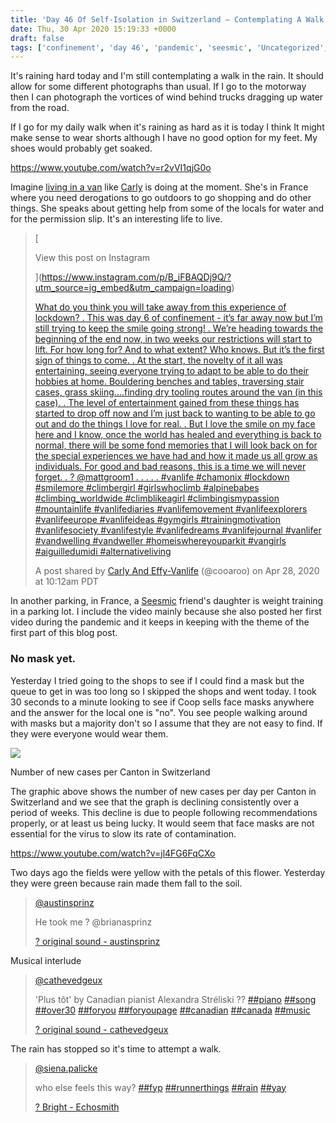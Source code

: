```yaml
---
title: 'Day 46 Of Self-Isolation in Switzerland – Contemplating A Walk In The Rain'
date: Thu, 30 Apr 2020 15:19:33 +0000
draft: false
tags: ['confinement', 'day 46', 'pandemic', 'seesmic', 'Uncategorized', 'van life']
---
```


It's raining hard today and I'm still contemplating a walk in the rain. It should allow for some different photographs than usual. If I go to the motorway then I can photograph the vortices of wind behind trucks dragging up water from the road.

If I go for my daily walk when it's raining as hard as it is today I think It might make sense to wear shorts although I have no good option for my feet. My shoes would probably get soaked.

https://www.youtube.com/watch?v=r2vVI1qjG0o

Imagine [living in a van](https://www.youtube.com/watch?v=r2vVI1qjG0o) like [Carly](https://www.instagram.com/cooaroo/) is doing at the moment. She's in France where you need derogations to go outdoors to go shopping and do other things. She speaks about getting help from some of the locals for water and for the permission slip. It's an interesting life to live.

> [
> 
> View this post on Instagram
> 
> ](https://www.instagram.com/p/B_iFBAQDj9Q/?utm_source=ig_embed&utm_campaign=loading)
> 
> [What do you think you will take away from this experience of lockdown? . This was day 6 of confinement - it’s far away now but I’m still trying to keep the smile going strong! . We’re heading towards the beginning of the end now, in two weeks our restrictions will start to lift. For how long for? And to what extent? Who knows. But it’s the first sign of things to come. . At the start, the novelty of it all was entertaining, seeing everyone trying to adapt to be able to do their hobbies at home. Bouldering benches and tables, traversing stair cases, grass skiing....finding dry tooling routes around the van (in this case). . The level of entertainment gained from these things has started to drop off now and I’m just back to wanting to be able to go out and do the things I love for real. . But I love the smile on my face here and I know, once the world has healed and everything is back to normal, there will be some fond memories that I will look back on for the special experiences we have had and how it made us all grow as individuals. For good and bad reasons, this is a time we will never forget. . ? @mattgroom1 . . . . . #vanlife #chamonix #lockdown #smilemore #climbergirl #girlswhoclimb #alpinebabes #climbing\_worldwide #climblikeagirl #climbingismypassion #mountainlife #vanlifediaries #vanlifemovement #vanlifeexplorers #vanlifeeurope #vanlifeideas #gymgirls #trainingmotivation #vanlifesociety #vanlifestyle #vanlifedreams #vanlifejournal #vanlifer #vandwelling #vandweller #homeiswhereyouparkit #vangirls #aiguilledumidi #alternativeliving](https://www.instagram.com/p/B_iFBAQDj9Q/?utm_source=ig_embed&utm_campaign=loading)
> 
> A post shared by [Carly And Effy-Vanlife](https://www.instagram.com/cooaroo/?utm_source=ig_embed&utm_campaign=loading) (@cooaroo) on Apr 28, 2020 at 10:12am PDT

In another parking, in France, a [Seesmic](https://www.main-vision.com/richard/blog/the-francofou-seesmic-skype-call/) friend's daughter is weight training in a parking lot. I include the video mainly because she also posted her first video during the pandemic and it keeps in keeping with the theme of the first part of this blog post.

### No mask yet.

Yesterday I tried going to the shops to see if I could find a mask but the queue to get in was too long so I skipped the shops and went today. I took 30 seconds to a minute looking to see if Coop sells face masks anywhere and the answer for the local one is "no". You see people walking around with masks but a majority don't so I assume that they are not easy to find. If they were everyone would wear them.

![](https://i1.wp.com/www.main-vision.com/richard/blog/wp-content/uploads/2020/04/Screenshot-2020-04-30-at-10.00.24.png?fit=1024%2C514&ssl=1)

Number of new cases per Canton in Switzerland

The graphic above shows the number of new cases per day per Canton in Switzerland and we see that the graph is declining consistently over a period of weeks. This decline is due to people following recommendations properly, or at least us being lucky. It would seem that face masks are not essential for the virus to slow its rate of contamination.

https://www.youtube.com/watch?v=jl4FG6FqCXo

Two days ago the fields were yellow with the petals of this flower. Yesterday they were green because rain made them fall to the soil.

> [@austinsprinz](https://www.tiktok.com/@austinsprinz "@austinsprinz")
> 
> He took me ? @brianasprinz
> 
> [? original sound - austinsprinz](https://www.tiktok.com/music/original-sound-6801876662020606725 "? original sound - austinsprinz")

Musical interlude

> [@cathevedgeux](https://www.tiktok.com/@cathevedgeux "@cathevedgeux")
> 
> 'Plus tôt' by Canadian pianist Alexandra Stréliski ?? [##piano](https://www.tiktok.com/tag/piano "piano") [##song](https://www.tiktok.com/tag/song "song") [##over30](https://www.tiktok.com/tag/over30 "over30") [##foryou](https://www.tiktok.com/tag/foryou "foryou") [##foryoupage](https://www.tiktok.com/tag/foryoupage "foryoupage") [##canadian](https://www.tiktok.com/tag/canadian "canadian") [##canada](https://www.tiktok.com/tag/canada "canada") [##music](https://www.tiktok.com/tag/music "music")
> 
> [? original sound - cathevedgeux](https://www.tiktok.com/music/original-sound-6820464870853790470 "? original sound - cathevedgeux")

The rain has stopped so it's time to attempt a walk.

> [@siena.palicke](https://www.tiktok.com/@siena.palicke "@siena.palicke")
> 
> who else feels this way? [##fyp](https://www.tiktok.com/tag/fyp "fyp") [##runnerthings](https://www.tiktok.com/tag/runnerthings "runnerthings") [##rain](https://www.tiktok.com/tag/rain "rain") [##yay](https://www.tiktok.com/tag/yay "yay")
> 
> [? Bright - Echosmith](https://www.tiktok.com/music/Bright-6704937550936541186 "? Bright - Echosmith")